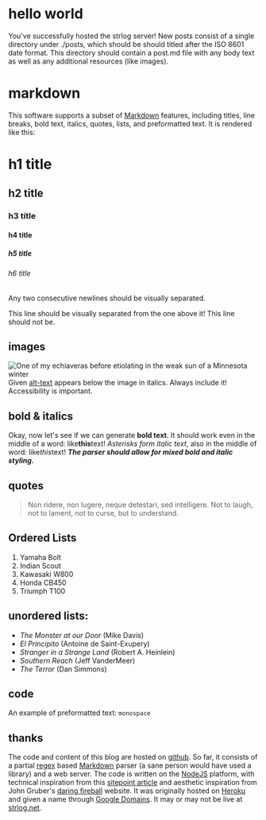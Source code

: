 # hello world
You've successfully hosted the strlog server! New posts consist of a single directory under ./posts, which should be should titled after the ISO 8601 date format. This directory should contain a post.md file with any body text as well as any additional resources (like images). 

# markdown
This software supports a subset of [Markdown](https://www.markdownguide.org/) features, including titles, line breaks, bold text, italics, quotes, lists, and preformatted text. It is rendered like this:

# h1 title
## h2 title
### h3 title
#### h4 title
##### h5 title
###### h6 title

Any two consecutive newlines should be visually separated.

This line should be visually separated from the one above it!
This line should not be.

## images
![One of my echiaveras before etiolating in the weak sun of a Minnesota winter](image.jpg)
Given [alt-text](https://en.wikipedia.org/wiki/Alt_attribute) appears below the image in italics. Always include it! Accessibility is important.

## bold & italics
Okay, now let's see if we can generate **bold text**. It should work even in the middle of a word: like**this**text! *Asterisks form italic text*, also in the middle of word: like*this*text! ***The parser should allow for mixed bold and italic styling.***


## quotes
> Non ridere, non lugere, neque detestari, sed intelligere.
Not to laugh, not to lament, not to curse, but to understand.

## Ordered Lists
1. Yamaha Bolt
2. Indian Scout
3. Kawasaki W800
4. Honda CB450
5. Triumph T100

## unordered lists:
- *The Monster at our Door* (Mike Davis)
- *El Principito* (Antoine de Saint-Exupery)
- *Stranger in a Strange Land* (Robert A. Heinlein)
- *Southern Reach* (Jeff VanderMeer)
- *The Terror* (Dan Simmons)


## code
An example of preformatted text: `monospace`

## thanks

The code and content of this blog are hosted on [github](https://github.com/ReticulatedSpline/blog). So far, it consists of a partial [regex](https://en.wikipedia.org/wiki/Regular_expression) based [Markdown](https://www.markdownguide.org/) parser (a sane person would have used a library) and a web server. The code is written on the [NodeJS](https://nodejs.org/en/) platform, with technical inspiration from this [sitepoint article](https://www.sitepoint.com/build-microblog-node-js-git-markdown/) and aesthetic inspiration from John Gruber's [daring fireball](https://daringfireball.net/) website. It was originally hosted on [Heroku](https://www.heroku.com/) and given a name through [Google Domains](https://domains.google/). It may or may not be live at [strlog.net](http://www.strlog.net).